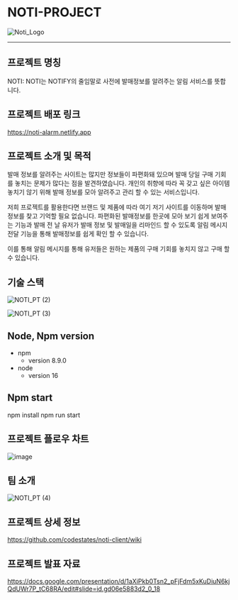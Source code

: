 # NOTI-PROJECT

![Noti_Logo](https://user-images.githubusercontent.com/40348689/116185242-2edd0a80-a75c-11eb-80ac-f7e63af3798b.png)


------------------------------------------------------------------------

## 프로젝트 명칭

NOTI: NOTI는 NOTIFY의 줄임말로 사전에 발매정보를 알려주는 알림 서비스를 뜻합니다.

## 프로젝트 배포 링크

https://noti-alarm.netlify.app

## 프로젝트 소개 및 목적

발매 정보를 알려주는 사이트는 많지만 정보들이 파편화돼 있으며 발매 당일 구매 기회를 놓치는 문제가 많다는 점을 발견하였습니다. 개인의 취향에 따라 꼭 갖고 싶은 아이템 놓치기 않기 위해 발매 정보를 모아 알려주고 관리 할 수 있는 서비스입니다.

저희 프로젝트를 활용한다면 브랜드 및 제품에 따라 여기 저기 사이트를 이동하며 발매 정보를 찾고 기억할 필요 없습니다. 파편화된 발매정보를 한곳에 모아 보기 쉽게 보여주는 기능과 발매 전 날 유저가 발매 정보 및 발매일을 리마인드 할 수 있도록 알림 메시지 전달 기능을 통해 발매정보를 쉽게 확인 할 수 있습니다.

이를 통해 알림 메시지를 통해 유저들은 원하는 제품의 구매 기회를 놓치지 않고 구매 할 수 있습니다.

## 기술 스택
![NOTI_PT (2)](https://user-images.githubusercontent.com/40348689/116185792-47015980-a75d-11eb-89b8-3535da506186.png)

![NOTI_PT (3)](https://user-images.githubusercontent.com/40348689/116185796-4963b380-a75d-11eb-9793-244436daf05c.png)

## Node, Npm version

+ npm
  + version 8.9.0
+ node
  + version 16
 
## Npm start



npm install
npm run start

## 프로젝트 플로우 차트

![image](https://user-images.githubusercontent.com/40348689/116186015-c0994780-a75d-11eb-9c91-b06002a6ef90.png)

## 팀 소개

![NOTI_PT (4)](https://user-images.githubusercontent.com/40348689/116186243-36051800-a75e-11eb-9bb4-b3164cf96f8d.png)

## 프로젝트 상세 정보

https://github.com/codestates/noti-client/wiki

## 프로젝트 발표 자료

https://docs.google.com/presentation/d/1aXiPkb0Tsn2_pFjFdm5xKuDiuN6kjQdUWr7P_tC68RA/edit#slide=id.gd06e5883d2_0_18


